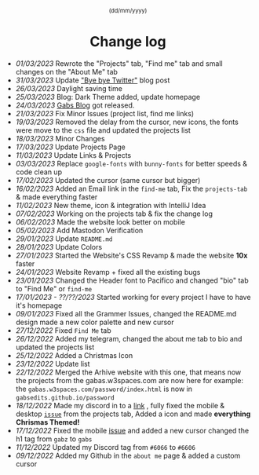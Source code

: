 <div align="center">
 <sup>(dd/mm/yyyy)</sup>
<h1>Change log</h1>
  </div>

* *01/03/2023* Rewrote the "Projects" tab, "Find me" tab and small changes on the "About Me" tab
* *31/03/2023* Update ["Bye bye Twitter"](https://gabsedits.github.io/blog/2023/03/24/bye-bye-twitter) blog post
* *26/03/2023* Daylight saving time
* *25/03/2023* Blog: Dark Theme added, update homepage
* *24/03/2023* [Gabs Blog](https://gabsedits.github.io/blog) got released.
* *21/03/2023* Fix Minor Issues (project list, find me links)
* *19/03/2023* Removed the delay from the cursor, new icons, the fonts were move to the `css` file and updated the projects list
* *18/03/2023* Minor Changes
* *17/03/2023* Update Projects Page
* *11/03/2023* Update Links & Projects
* *03/03/2023* Replace `google-fonts` with `bunny-fonts` for better speeds & code clean up
* *17/02/2023* Updated the cursor (same cursor but bigger)
* *16/02/2023* Added an Email link in the `find-me` tab, Fix the `projects-tab` & made everything faster
* *11/02/2023* New theme, icon & integration with IntelliJ Idea
* *07/02/2023* Working on the projects tab & fix the change log
* *06/02/2023* Made the website look better on mobile
* *05/02/2023* Add Mastodon Verification
* *29/01/2023* Update `README.md`
* *28/01/2023* Update Colors
* *27/01/2023* Started the Website's CSS Revamp & made the website **10x** faster
* *24/01/2023* Website Revamp + fixed all the existing bugs
* *23/01/2023* Changed the Header font to Pacifico and changed "bio" tab to "Find Me" or `find-me`
* *17/01/2023 - ??/??/2023* Started working for every project I have to have it's homepage
* *09/01/2023* Fixed all the Grammer Issues, changed the README.md design made a new color palette and new cursor
* *27/12/2022* Fixed `Find Me` tab
* *26/12/2022* Added my telegram, changed the about me tab to bio and updated the projects list
* *25/12/2022* Added a Christmas Icon
* *23/12/2022* Update list
* *22/12/2022* Merged the Arhive website with this one, that means now the projects from the gabas.w3spaces.com are now here for example: the `gabas.w3spaces.com/password/index.html` is now in `gabsedits.github.io/password`
* *18/12/2022* Made my discord in to a <a href="https://discordapp.com/users/841649648606249021" target="_blank" rel="noopener">link</a> , fully fixed the mobile & desktop <a href="https://github.com/GabsEdits/website/issues/1" target="_blank" rel="noopener">`issue`</a> from the projects tab, Added a icon and made **everything Chrismas Themed!**
* *17/12/2022* Fixed the mobile <a href="https://github.com/GabsEdits/website/issues/1" target="_blank" rel="noopener">issue</a> and added a new cursor changed the h1 tag from `gabz` to `gabs`
* *11/12/2022* Updated my Discord tag from `#6066` to `#6606`
* *09/12/2022* Added my Github in the `about me` page & added a custom cursor</br>
